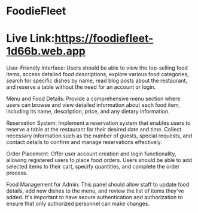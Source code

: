 # FoodieFleet
# Live Link:https://foodiefleet-1d66b.web.app


User-Friendly Interface:
 Users should be able to view the top-selling food items, access detailed food descriptions, explore various food categories, search for specific dishes by name, read blog posts about the restaurant, and reserve a table without the need for an account or login.

Menu and Food Details:
Provide a comprehensive menu section where users can browse and view detailed information about each food item, including its name, description, price, and any dietary information. 

Reservation System:
Implement a reservation system that enables users to reserve a table at the restaurant for their desired date and time. Collect necessary information such as the number of guests, special requests, and contact details to confirm and manage reservations effectively.

 Order Placement:
Offer user account creation and login functionality, allowing registered users to place food orders. Users should be able to add selected items to their cart, specify quantities, and complete the order process.

Food Management for Admin:
This panel should allow staff to update food details, add new dishes to the menu, and review the list of items they've added. It's important to have secure authentication and authorization to ensure that only authorized personnel can make changes.
